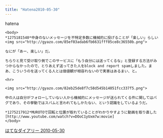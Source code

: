 ```yaml
---
title: "Hatena2010-05-30"
---
```


hatena

```
<body>
*1275181540*中身のないメッセージを不特定多数に機械的に投げることが「楽しい」らしい
<img src="http://gyazo.com/85ef03adab6fb6631fff05ce8c36550b.png">

なにが「あー、楽しい」だ。

ちらりと見て受け取り側でこのサービスに「もう自分には送ってくるな」と登録する方法がみつからなかったので、とりあえず送ってきた人をblock and report spamしました。まあ、こういうのを送ってくる人とは価値観が相容れないので実害はあるまい、と。

<hr>

<img src="http://gyazo.com/82eb25de8f7c58d545b14051fcc337f5.png">

中の人は自分がフォローしていない人から機械的にメッセージが送られてくる件に関してはバグであり、その挙動ではスパムと言われてもしかたない、という認識をしているようだ。

*1275217912*MUROTOで回転と位置が取れていることがわかりやすように動画を取り直した
[http://www.youtube.com/watch?v=DOoC1yUxm7w:movie]
</body>
```


[はてなダイアリー 2010-05-30](https://nishiohirokazu.hatenadiary.org/archive/2010/05/30)